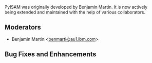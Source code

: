 PyISAM was originally developed by Benjamin Martin. It is now actively being extended and maintained with the help of various collaborators.

## Moderators
- Benjamin Martin \<benmarti@au1.ibm.com\>

## Bug Fixes and Enhancements
